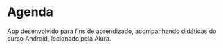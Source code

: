 # Agenda
App desenvolvido para fins de aprendizado, acompanhando didáticas do curso Android, lecionado pela Alura.
